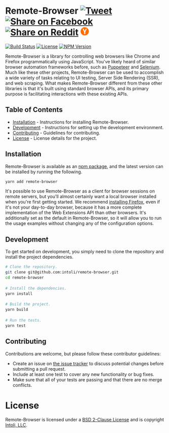 <h1 vertical-align="middle">Remote-Browser
    <a targe="_blank" href="https://twitter.com/home?status=Remote-Browser%20%E2%80%93%20A%20browser%20automation%20framework%20based%20on%20the%20Web%20Extensions%20API.%20%40IntoliNow%0A%0Ahttps%3A//github.com/intoli/remote-browser">
        <img height="26px" src="https://simplesharebuttons.com/images/somacro/twitter.png"
            alt="Tweet"></a>
    <a target="_blank" href="https://www.facebook.com/sharer/sharer.php?u=https%3A//github.com/intoli/remote-browser">
        <img height="26px" src="https://simplesharebuttons.com/images/somacro/facebook.png"
            alt="Share on Facebook"></a>
    <a target="_blank" href="http://reddit.com/submit?url=https%3A%2F%2Fgithub.com%2Fintoli%2Fremote-browser&title=Remote-Browser%20%E2%80%93%20A%20browser%20automation%20framework%20based%20on%20the%20Web%20Extensions%20API.">
        <img height="26px" src="https://simplesharebuttons.com/images/somacro/reddit.png"
            alt="Share on Reddit"></a>
    <a target="_blank" href="https://news.ycombinator.com/submitlink?u=https://github.com/intoli/remote-browser&t=Remote-Browser%20%E2%80%93%20A%20browser%20automation%20framework%20based%20on%20the%20Web%20Extensions%20API.">
        <img height="26px" src="media/ycombinator.png"
            alt="Share on Hacker News"></a>
</h1>

<p align="left">
    <a href="https://circleci.com/gh/intoli/remote-browser/tree/master">
        <img src="https://img.shields.io/circleci/project/github/intoli/remote-browser/master.svg"
            alt="Build Status"></a>
    <a href="https://github.com/intoli/remote-browser/blob/master/LICENSE">
        <img src="https://img.shields.io/badge/License-BSD%202--Clause-blue.svg"
            alt="License"></a>
    <a href="https://www.npmjs.com/package/remote-browser">
        <img src="https://img.shields.io/npm/v/remote-browser.svg"
            alt="NPM Version"></a>
</p>


Remote-Browser is a library for controlling web browsers like Chrome and Firefox programmatically using JavaScript.
You've likely heard of similar browser automation frameworks before, such as [Puppeteer](https://github.com/GoogleChrome/puppeteer) and [Selenium](https://github.com/SeleniumHQ/selenium).
Much like these other projects, Remote-Browser can be used to accomplish a wide variety of tasks relating to UI testing, Server Side Rendering (SSR), and web scraping.
What makes Remote-Browser different from these other libraries is that it's built using standard browser APIs, and its primary purpose is facilitating interactions with these existing APIs.


## Table of Contents

- [Installation](#installation) - Instructions for installing Remote-Browser.
- [Development](#development) - Instructions for setting up the development environment.
- [Contributing](#contributing) - Guidelines for contributing.
- [License](#license) - License details for the project.


## Installation

Remote-Browser is available as an [npm package](https://www.npmjs.com/package/remote-browser), and the latest version can be installed by running the following.

```bash
yarn add remote-browser
```

It's possible to use Remote-Browser as a client for browser sessions on remote servers, but you'll almost certainly want a local browser installed when you're first getting started.
We recommend [installing Firefox](https://www.mozilla.org/firefox), even if it's not your day-to-day browser, because it has a more complete implementation of the Web Extensions API than other browsers.
It's additionally set as the default in Remote-Browser, so it will allow you to run the usage examples without changing any of the configuration options.


## Development

To get started on development, you simply need to clone the repository and install the project dependencies.

```bash
# Clone the repository.
git clone git@github.com:intoli/remote-browser.git
cd remote-browser

# Install the dependencies.
yarn install

# Build the project.
yarn build

# Run the tests.
yarn test
```

## Contributing

Contributions are welcome, but please follow these contributor guidelines:

- Create an issue on [the issue tracker](https://github.com/intoli/remote-browser/issues/new) to discuss potential changes before submitting a pull request.
- Include at least one test to cover any new functionality or bug fixes.
- Make sure that all of your tests are passing and that there are no merge conflicts.


# License

Remote-Browser is licensed under a [BSD 2-Clause License](LICENSE.md) and is copyright [Intoli, LLC](https://intoli.com).
